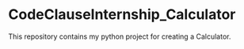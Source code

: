 # CodeClauseInternship_Calculator

This repository contains my python project for creating a Calculator.
